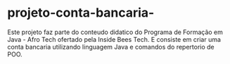 # projeto-conta-bancaria-
Este projeto faz parte do conteudo didatico do Programa de Formação em Java - Afro Tech ofertado pela Inside Bees Tech. E consiste em criar uma conta bancaria utilizando  linguagem Java e comandos do repertorio de  POO.
